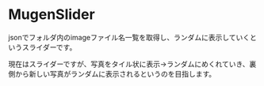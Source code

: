 # MugenSlider
jsonでフォルダ内のimageファイル名一覧を取得し、ランダムに表示していくというスライダーです。

現在はスライダーですが、写真をタイル状に表示→ランダムにめくれていき、裏側から新しい写真がランダムに表示されるというのを目指します。
